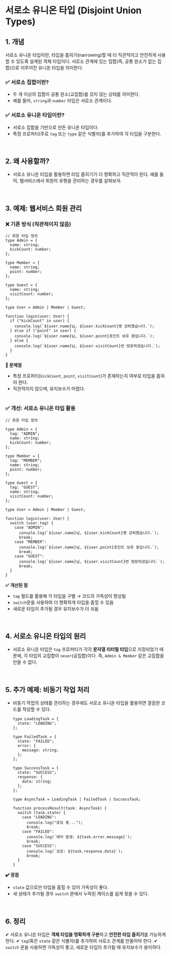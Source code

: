# 서로소 유니온 타입 (Disjoint Union Types)

## 1. 개념

서로소 유니온 타입이란, 타입을 좁히기(narrowing)할 때 더 직관적이고 안전하게 사용할 수 있도록 설계된 객체 타입이다. 서로소 관계에 있는 집합(즉, 공통 원소가 없는 집합)으로 이루어진 유니온 타입을 의미한다.

### ✅ 서로소 집합이란?
- 두 개 이상의 집합이 공통 원소(교집합)를 갖지 않는 상태를 의미한다.
- 예를 들어, `string`과 `number` 타입은 서로소 관계이다.

### ✅ 서로소 유니온 타입이란?
- 서로소 집합을 기반으로 만든 유니온 타입이다.
- 특정 프로퍼티(주로 `tag` 또는 `type` 같은 식별자)를 추가하여 각 타입을 구분한다.

<br />

## 2. 왜 사용할까?

- 서로소 유니온 타입을 활용하면 타입 좁히기가 더 명확하고 직관적이 된다. 예를 들어, 웹서비스에서 회원의 유형을 관리하는 경우를 살펴보자.

<br />

## 3. 예제: 웹서비스 회원 관리

### ❌ 기존 방식 (직관적이지 않음)
```tsx
// 회원 타입 정의
type Admin = {
  name: string;
  kickCount: number;
};

type Member = {
  name: string;
  point: number;
};

type Guest = {
  name: string;
  visitCount: number;
};

type User = Admin | Member | Guest;

function login(user: User) {
  if ("kickCount" in user) {
    console.log(`${user.name}님, ${user.kickCount}명 강퇴했습니다.`);
  } else if ("point" in user) {
    console.log(`${user.name}님, ${user.point}포인트 보유 중입니다.`);
  } else {
    console.log(`${user.name}님, ${user.visitCount}번 방문하셨습니다.`);
  }
}
```

**🚨 문제점**
- 특정 프로퍼티(`kickCount`, `point`, `visitCount`)가 존재하는지 여부로 타입을 좁혀야 한다.
- 직관적이지 않으며, 유지보수가 어렵다.

#

### ✅ 개선: 서로소 유니온 타입 활용

```tsx
// 회원 타입 정의

type Admin = {
  tag: "ADMIN";
  name: string;
  kickCount: number;
};

type Member = {
  tag: "MEMBER";
  name: string;
  point: number;
};

type Guest = {
  tag: "GUEST";
  name: string;
  visitCount: number;
};

type User = Admin | Member | Guest;

function login(user: User) {
  switch (user.tag) {
    case "ADMIN":
      console.log(`${user.name}님, ${user.kickCount}명 강퇴했습니다.`);
      break;
    case "MEMBER":
      console.log(`${user.name}님, ${user.point}포인트 보유 중입니다.`);
      break;
    case "GUEST":
      console.log(`${user.name}님, ${user.visitCount}번 방문하셨습니다.`);
      break;
  }
}
```

**✅ 개선된 점**
- `tag` 필드를 활용해 각 타입을 구별 → 코드의 가독성이 향상됨
- `switch`문을 사용하여 더 명확하게 타입을 좁힐 수 있음
- 새로운 타입이 추가될 경우 유지보수가 더 쉬움

<br />

## 4. 서로소 유니온 타입의 원리

- 서로소 유니온 타입은 `tag` 프로퍼티가 각각 **문자열 리터럴 타입**으로 지정되었기 때문에, 각 타입의 교집합이 `never`(공집합)이다. 즉, `Admin & Member` 같은 교집합을 만들 수 없다.

<br />

## 5. 추가 예제: 비동기 작업 처리

- 비동기 작업의 상태를 관리하는 경우에도 서로소 유니온 타입을 활용하면 깔끔한 코드를 작성할 수 있다.

  ```tsx
  type LoadingTask = {
    state: "LOADING";
  };
  
  type FailedTask = {
    state: "FAILED";
    error: {
      message: string;
    };
  };
  
  type SuccessTask = {
    state: "SUCCESS";
    response: {
      data: string;
    };
  };
  
  type AsyncTask = LoadingTask | FailedTask | SuccessTask;
  
  function processResult(task: AsyncTask) {
    switch (task.state) {
      case "LOADING":
        console.log("로딩 중...");
        break;
      case "FAILED":
        console.log(`에러 발생: ${task.error.message}`);
        break;
      case "SUCCESS":
        console.log(`성공: ${task.response.data}`);
        break;
    }
  }
  ```

**✔️ 장점**
- `state` 값으로만 타입을 좁힐 수 있어 가독성이 좋다.
- 새 상태가 추가될 경우 `switch` 문에서 누락된 케이스를 쉽게 찾을 수 있다.

<br />

## 6. 정리

✔ 서로소 유니온 타입은 **객체 타입을 명확하게 구분**하고 **안전한 타입 좁히기**를 가능하게 한다.
✔ `tag`(혹은 `state` 같은 식별자)를 추가하여 서로소 관계를 만들어야 한다.
✔ `switch` 문을 사용하면 가독성이 좋고, 새로운 타입이 추가될 때 유지보수가 용이하다.

